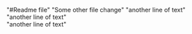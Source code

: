 "#Readme file" 
"Some other file change" 
"another line of text"  
"another line of text"  
"another line of text"  
